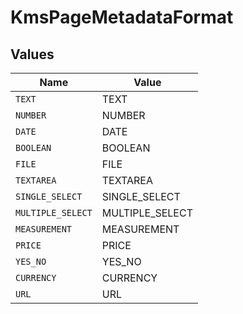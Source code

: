 # KmsPageMetadataFormat


## Values

| Name              | Value             |
| ----------------- | ----------------- |
| `TEXT`            | TEXT              |
| `NUMBER`          | NUMBER            |
| `DATE`            | DATE              |
| `BOOLEAN`         | BOOLEAN           |
| `FILE`            | FILE              |
| `TEXTAREA`        | TEXTAREA          |
| `SINGLE_SELECT`   | SINGLE_SELECT     |
| `MULTIPLE_SELECT` | MULTIPLE_SELECT   |
| `MEASUREMENT`     | MEASUREMENT       |
| `PRICE`           | PRICE             |
| `YES_NO`          | YES_NO            |
| `CURRENCY`        | CURRENCY          |
| `URL`             | URL               |